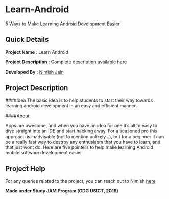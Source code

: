 # Learn-Android
5 Ways to Make Learning Android Development Easier

Quick Details
------

**Project Name** : Learn Android

**Project Description** : Complete description available [here](#project-description)

**Developed By** : [Nimish Jain](https://github.com/nimishjain1000)

Project Description
------

####Idea
The basic idea is to help students to start their way towards learning android development in an easy and efficient manner.

####About

Apps are awesome, and when you have an idea for one it’s all to easy to dive straight into an IDE and start hacking away.
For a seasoned pro this approach is inadvisable (not to mention unlikely…), but for a beginner it can be a really fast way to destroy any
enthusiasm that you have to learn, and that just wont do.
Here are five pointers to help make learning Android mobile software development easier

Project Help
------

For any queries related to the project, you can reach out to Nimish [here](https://http://nimishjain1000.github.io/)

**Made under Study JAM Program (GDG USICT, 2016)**


